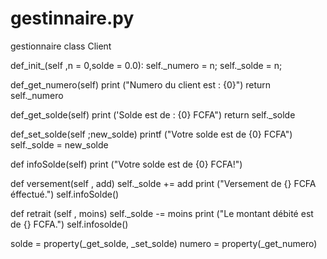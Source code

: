 # gestinnaire.py
gestionnaire
class Client
 
  def_init_(self ,n = 0,solde = 0.0):
   self._numero = n;
   self._solde = n;
   
 def_get_numero(self) 
    print ("Numero du client est : {0}")
    return self._numero
    
 def_get_solde(self)
    print ('Solde est de : {0} FCFA")
    return self._solde
    
 def_set_solde(self ;new_solde)
    printf ("Votre solde est de {0} FCFA")
    self._solde = new_solde
    
 def infoSolde(self)
    print ("Votre solde est de {0} FCFA!")
    
 def versement(self , add)
    self._solde += add
    print ("Versement de {} FCFA éffectué.")
    self.infoSolde()
    
 def retrait (self , moins)
    self._solde -= moins
    print ("Le montant débité est de {} FCFA.")
    self.infosolde()
    
 solde = property(_get_solde, _set_solde)
 numero = property(_get_numero)
    
